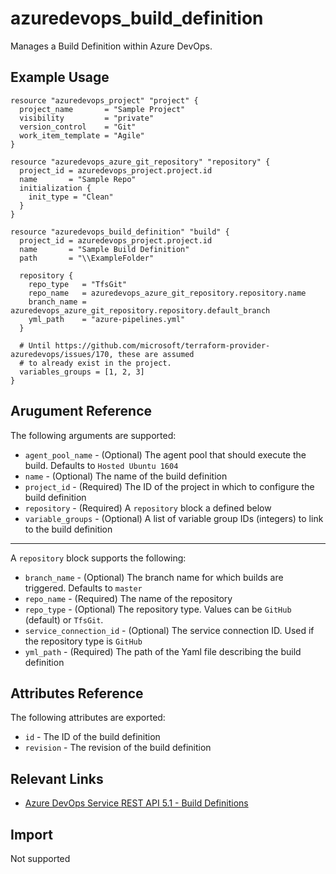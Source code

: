 # azuredevops_build_definition
Manages a Build Definition within Azure DevOps.

## Example Usage

```hcl
resource "azuredevops_project" "project" {
  project_name       = "Sample Project"
  visibility         = "private"
  version_control    = "Git"
  work_item_template = "Agile"
}

resource "azuredevops_azure_git_repository" "repository" {
  project_id = azuredevops_project.project.id
  name       = "Sample Repo"
  initialization {
    init_type = "Clean"
  }
}

resource "azuredevops_build_definition" "build" {
  project_id = azuredevops_project.project.id
  name       = "Sample Build Definition"
  path       = "\\ExampleFolder"

  repository {
    repo_type   = "TfsGit"
    repo_name   = azuredevops_azure_git_repository.repository.name
    branch_name = azuredevops_azure_git_repository.repository.default_branch
    yml_path    = "azure-pipelines.yml"
  }

  # Until https://github.com/microsoft/terraform-provider-azuredevops/issues/170, these are assumed
  # to already exist in the project.
  variables_groups = [1, 2, 3]
}
```

## Arugument Reference

The following arguments are supported:

* `agent_pool_name` - (Optional) The agent pool that should execute the build. Defaults to `Hosted Ubuntu 1604`
* `name` - (Optional) The name of the build definition
* `project_id` - (Required) The ID of the project in which to configure the build definition
* `repository` - (Required) A `repository` block a defined below
* `variable_groups` - (Optional) A list of variable group IDs (integers) to link to the build definition

---
A `repository` block supports the following:

* `branch_name` - (Optional) The branch name for which builds are triggered. Defaults to `master`
* `repo_name` - (Required) The name of the repository
* `repo_type` - (Optional) The repository type. Values can be `GitHub` (default) or `TfsGit`.
* `service_connection_id` - (Optional) The service connection ID. Used if the repository type is `GitHub`
* `yml_path` - (Required) The path of the Yaml file describing the build definition


## Attributes Reference

The following attributes are exported:

* `id` - The ID of the build definition
* `revision` - The revision of the build definition

## Relevant Links
* [Azure DevOps Service REST API 5.1 - Build Definitions](https://docs.microsoft.com/en-us/rest/api/azure/devops/build/definitions?view=azure-devops-rest-5.1)

## Import

Not supported